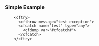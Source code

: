 ### Simple Example
```luceescript+trycf
	<cftry>
	  <cfthrow message="test exception"> 
	  <cfcatch name="test" type="any">
	    <cfdump var="#cfcatch#">
	  </cfcatch>
	</cftry>
```

